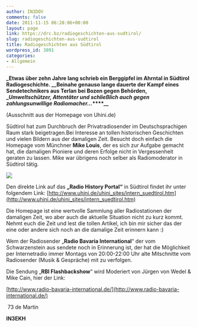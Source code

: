 ```yaml
---
author: IN3DOV
comments: false
date: 2011-11-15 06:28:06+00:00
layout: page
link: https://drc.bz/radiogeschichten-aus-sudtirol/
slug: radiogeschichten-aus-sudtirol
title: Radiogeschichten aus Südtirol
wordpress_id: 3891
categories:
- Allgemein
---
```


**_Etwas über zehn Jahre lang schrieb ein Berggipfel im Ahrntal in Südtirol Radiogeschichte. _****_Beinahe genauso lange dauerte der Kampf eines Sendetechnikers aus Terlan bei Bozen gegen Behörden, _****_Umweltschützer, Attentäter und schließlich auch gegen zahlungsunwillige Radiomacher…_****__**

(Ausschnitt aus der Homepage von Uhini.de)

Südtirol hat zum Durchbruch der Privatradiosender im Deutschsprachigen Raum stark beigetragen.Bei Interesse an tollen historischen Geschichten und vielen Bildern aus der damaligen Zeit. Besucht doch einfach die Homepage vom Münchner **Mike Louis**, der es sich zur Aufgabe gemacht hat, die damaligen Pioniere und deren Erfolge nicht in Vergessenheit geraten zu lassen. Mike war übrigens noch selber als Radiomoderator in Südtirol tätig.

**[![](https://drc.bz/wp-content/uploads/2011/11/radiosued-300x192.jpg)](https://drc.bz/wp-content/uploads/2011/11/radiosued.jpg)**

Den direkte Link auf das **„Radio History Portal“** in Südtirol findet ihr unter folgendem Link: [http://www.uhini.de/uhini_sites/intern_suedtirol.htm](http://www.uhini.de/uhini_sites/intern_suedtirol.htm)

Die Homepage ist eine wertvolle Sammlung aller Radiostationen der damaligen Zeit, wo aber auch die aktuelle Situation nicht zu kurz kommt. Nehmt euch die Zeit und lest die tollen Artikel, ich bin mir sicher das der eine oder andere sich noch an die damalige Zeit erinnern kann :) 

Wem der Radiosender „**Radio Bavaria International**“ der vom Schwarzenstein aus sendete noch in Erinnerung ist, der hat die Möglichkeit per Internetradio immer Montags von 20:00-22:00 Uhr alte Mitschnitte vom Radiosender (Musik & Gespräche) mit zu verfolgen. 

Die Sendung „**RBI Flashbackshow**“ wird Moderiert von Jürgen von Wedel & Mike Cain, hier der Link:

[http://www.radio-bavaria-international.de/](http://www.radio-bavaria-international.de/)

 73 de Martin

**IN3EKH**
